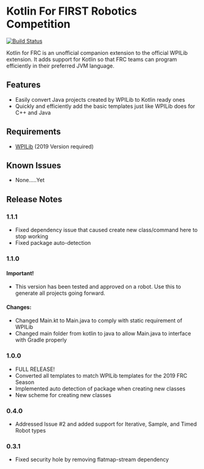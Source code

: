 # Kotlin For FIRST Robotics Competition
[![Build Status](https://travis-ci.com/zPaw/kotlin-for-frc.svg?branch=master)](https://travis-ci.com/zPaw/kotlin-for-frc)

Kotlin for FRC is an unofficial companion extension to the official WPILib extension. It adds support for Kotlin so that FRC teams can program efficiently in their preferred JVM language.

## Features

* Easily convert Java projects created by WPILib to Kotlin ready ones
* Quickly and efficiently add the basic templates just like WPILib does for C++ and Java

## Requirements

* [WPILib](https://github.com/wpilibsuite/vscode-wpilib/releases) (2019 Version required)

## Known Issues

* None.....Yet

## Release Notes

### 1.1.1
* Fixed dependency issue that caused create new class/command here to stop working
* Fixed package auto-detection

### 1.1.0
#### Important!
* This version has been tested and approved on a robot. Use this to generate all projects going forward.
#### Changes:
* Changed Main.kt to Main.java to comply with static requirement of WPILib
* Changed main folder from kotlin to java to allow Main.java to interface with Gradle properly

### 1.0.0
* FULL RELEASE!
* Converted all templates to match WPILib templates for the 2019 FRC Season
* Implemented auto detection of package when creating new classes
* New scheme for creating new classes

### 0.4.0
* Addressed Issue #2 and added support for Iterative, Sample, and Timed Robot types

### 0.3.1
* Fixed security hole by removing flatmap-stream dependency